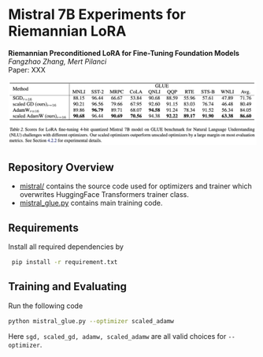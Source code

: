# Mistral 7B Experiments for Riemannian LoRA



**Riemannian Preconditioned LoRA for Fine-Tuning Foundation Models** <br>
*Fangzhao Zhang, Mert Pilanci* <br>
Paper: XXX <br>

<p>
<img src="figures/score_mistral.png" width="800" >
</p>

## Repository Overview
* [mistral/](mistral) contains the source code used for optimizers and trainer which overwrites HuggingFace Transformers trainer class.
* [mistral_glue.py](mistral_glue.py) contains main training code.

## Requirements
Install all required dependencies by
```bash
 pip install -r requirement.txt
 ```

## Training and Evaluating
 Run the following code
 ```bash
python mistral_glue.py --optimizer scaled_adamw
 ```
Here <code>sgd, scaled_gd, adamw, scaled_adamw</code> are all valid choices for <code>--optimizer</code>.
